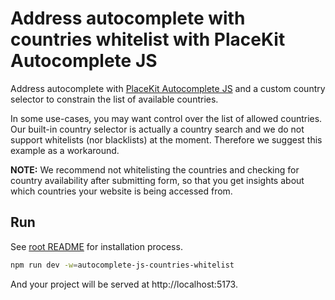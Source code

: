 # Address autocomplete with countries whitelist with PlaceKit Autocomplete JS

Address autocomplete with [PlaceKit Autocomplete JS](https://github.com/placekit/autocomplete-js) and a custom country selector to constrain the list of available countries.

In some use-cases, you may want control over the list of allowed countries. Our built-in country selector is actually a country search and we do not support whitelists (nor blacklists) at the moment. Therefore we suggest this example as a workaround.

**NOTE:** We recommend not whitelisting the countries and checking for country availability after submitting form, so that you get insights about which countries your website is being accessed from.

## Run

See [root README](../../README.md) for installation process.

```sh
npm run dev -w=autocomplete-js-countries-whitelist
```

And your project will be served at http://localhost:5173.

